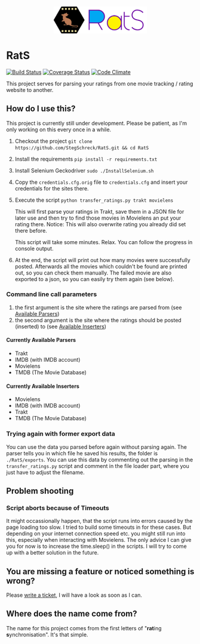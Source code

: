 <p align="center">
  <img src="https://github.com/StegSchreck/RatS/blob/master/RatS/img/RatS.png" width="250px">
</p>

# RatS
[![Build Status](https://travis-ci.org/StegSchreck/RatS.svg?branch=master)](https://travis-ci.org/StegSchreck/RatS)
[![Coverage Status](https://coveralls.io/repos/github/StegSchreck/RatS/badge.svg?branch=master)](https://coveralls.io/github/StegSchreck/RatS?branch=master)
[![Code Climate](https://codeclimate.com/github/StegSchreck/RatS/badges/gpa.svg)](https://codeclimate.com/github/StegSchreck/RatS)

This project serves for parsing your ratings from one movie tracking / rating website to another.

## How do I use this?
This project is currently still under development. Please be patient, as I'm only working on this every once in a while.

1. Checkout the project
    `git clone https://github.com/StegSchreck/RatS.git && cd RatS`
2. Install the requirements
    `pip install -r requirements.txt`
3. Install Selenium Geckodriver
    `sudo ./InstallSelenium.sh`
4. Copy the `credentials.cfg.orig` file to `credentials.cfg` and insert your credentials for the sites there.
5. Execute the script
    `python transfer_ratings.py trakt movielens`
    
    This will first parse your ratings in Trakt, save them in a JSON file for later use and then try to find those movies in Movielens an put your rating there. Notice: This will also overwrite rating you already did set there before.
    
    This script will take some minutes. Relax. You can follow the progress in console output.
6. At the end, the script will print out how many movies were successfully posted. Afterwards all the movies which couldn't be found are printed out, so you can check them manually. The failed movie are also exported to a json, so you can easily try them again (see below).

### Command line call parameters
1. the first argument is the site where the ratings are parsed from (see [Available Parsers](#parsers))
2. the second argument is the site where the ratings should be posted (inserted) to (see [Available Inserters](#inserters))

<a name="parsers"></a>
#### Currently Available Parsers
* Trakt
* IMDB (with IMDB account)
* Movielens
* TMDB (The Movie Database)

<a name="inserters"></a>
#### Currently Available Inserters
* Movielens
* IMDB (with IMDB account)
* Trakt
* TMDB (The Movie Database)

### Trying again with former export data
You can use the data you parsed before again without parsing again. The parser tells you in which file he saved his results, the folder is `./RatS/exports`. You can use this data by commenting out the parsing in the `transfer_ratings.py` script and comment in the file loader part, where you just have to adjust the filename.
   
## Problem shooting
### Script aborts because of Timeouts
It might occassionally happen, that the script runs into errors caused by the page loading too slow. I tried to build some timeouts in for these cases. But depending on your internet connection speed etc. you might still run into this, especially when interacting with Movielens. The only advice I can give you for now is to increase the time.sleep() in the scripts. I will try to come up with a better solution in the future.

## You are missing a feature or noticed something is wrong?
Please [write a ticket](https://github.com/StegSchreck/RatS/issues/new), I will have a look as soon as I can.

## Where does the name come from?
The name for this project comes from the first letters of "**rat**ing **s**ynchronisation". It's that simple.
